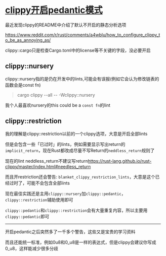 # [clippy开启pedantic模式](/2021/05/clippy_pedantic.md)

最近发现clippy的README中介绍了默认不开启的静态分析选项

<https://www.reddit.com/r/rust/comments/a4wblu/how_to_configure_clippy_to_be_as_annoying_as/>

clippy::cargo只是检查Cargo.toml中的license等不关键的字段，没必要开启

## clippy::nursery

clippy::nursery指的是仍在开发中的lints,可能会有误报(例如它会认为修改链表的函数会是const fn)

> cargo clippy --all -- -Wclippy::nursery

我个人最喜欢nursery的this could be a `const fn`的lint

## clippy::restriction

我的理解是clippy::restriction以前的一个clippy选项，大意是开启全部lints

但是会包含一些「已过时」的lints，例如需要显示写出return的`implicit_return`，现在Rust都改成尽量不写Return的`neddless_return`规则了

现在的lint neddless_return不建议写return<https://rust-lang.github.io/rust-clippy/master/index.html#needless_return>

而且开restriction还会警告: `blanket_clippy_restriction_lints`，大意是这个已经过时了，可能不会包含全部lints

现在最佳实践还是主用`clippy::nursery`加`clippy::pedantic`，`clippy::restriction`辅助使用即可

`clippy::pedantic`和`clippy::restriction`会有大量重复内容，所以主要用`clippy::pedantic`即可

---

开启pedantic之后突然多了一千多个警告，这些又是宝贵的学习资料

而且还能统一标准，例如0u8和0_u8是一样的表达式，但是clippy会建议你写成0_u8，这样能减少很多分歧
